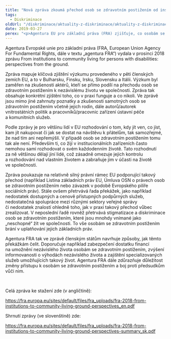 ```yaml
---
title: "Nová zpráva zkoumá přechod osob se zdravotním postižením od institucionální péče k nezávislému životu"
tags:
  - Diskriminace
oldUrl: "/diskriminace/aktuality-z-diskriminace/aktuality-z-diskriminace-2019/nova-zprava-zkouma-prechod-osob-se-zdravotnim-postizenim-od-institucionalni-pece-k-nezav/"
date: 2019-03-27
perex: "<p>Agentura EU pro základní práva (FRA) zjišťuje, co osobám se zdravotním postižením pomáhá s přechodem k nezávislému životu a jakým překážkám při tom čelí.</p>"
---
```


<!-- imported from the old website -->

<p>Agentura Evropské unie pro základní práva (FRA, European Union Agency For Fundamental Rights, dále v textu „agentura FRA“) vydala v prosinci 2018 zprávu From institutions to community living for persons with disabilities: perspectives from the ground. </p><p>Zpráva mapuje klíčová zjištění výzkumu provedeného v pěti členských zemích EU, a to v Bulharsku, Finsku, Irsku, Slovensku a Itálii. Výzkum byl zaměřen na zkušenosti aktérů, kteří se přímo podílí na přechodu osob se zdravotním postižením k nezávislému životu ve společnosti. Zpráva tak obsahuje konkrétní zjištění toho, co v praxi funguje a co nikoli. Ve zprávě jsou mimo jiné zahrnuty poznatky a zkušenosti samotných osob se zdravotním postižením včetně jejich rodin, dále autorů/autorek vnitrostátních politik a pracovníků/pracovnic zařízení ústavní péče a komunitních služeb.</p><p>Podle zprávy je pro většinu lidí v EU rozhodování o tom, kdy jít ven, co jíst, kam jít nakupovat či jak se dostat na návštěvu k přátelům, tak samozřejmé, že nad tím ani nepřemýšlí. V případě osob se zdravotním postižením tomu tak ale není. Především ti, co žijí v institucionálních zařízeních často nemohou sami rozhodovat o svém každodenním životě. Tato rozhodnutí za ně většinou dělají jiní lidé, což zásadně omezuje jejich kontrolu a rozhodování nad vlastním životem a zabraňuje jim v účasti na životě ve společnosti. </p><p>Zpráva poukazuje na relativně silný právní rámec EU podporující takový přechod (například Listina základních práv EU, Úmluva OSN o právech osob se zdravotním postižením nebo závazek v podobě Evropského pilíře sociálních práv). Stále ovšem přetrvává řada překážek, jako například nedostatek dostupných a cenově přístupných podpůrných služeb, nedostatečná spolupráce mezi různými sektory veřejné správy či nedostatek znalostí ohledně toho, jak v praxi takový přechod vůbec zrealizovat. V neposlední řadě rovněž přetrvává stigmatizace a diskriminace osob se zdravotním postižením, které jsou mnohdy vnímané jako „neschopné“ žít ve společnosti. To vše osobám se zdravotním postižením brání v uplatňování jejich základních práv.</p><p>Agentura FRA tak ve zprávě členským státům navrhuje způsoby, jak těmto překážkám čelit. Doporučuje například zabezpečení dostatku financí na umožnění nezávislého života osobám se zdravotním postižením, zvýšení informovanosti o výhodách nezávislého života a zajištění specializovaných služeb umožňujících takový život. Agentura FRA dále zdůrazňuje důležitost změny přístupu k osobám se zdravotním postižením a boj proti předsudkům vůči nim.</p><p> </p><p>Celá zpráva ke stažení zde (v angličtině):</p><p><a href="https://fra.europa.eu/sites/default/files/fra_uploads/fra-2018-from-institutions-to-community-living-ground-perspectives_en.pdf" target="_blank">https://fra.europa.eu/sites/default/files/fra_uploads/fra-2018-from-institutions-to-community-living-ground-perspectives_en.pdf</a></p><p>Shrnutí zprávy (ve slovenštině) zde:</p><p><a href="https://fra.europa.eu/sites/default/files/fra_uploads/fra-2018-from-institutions-to-community-living-ground-perspectives-summary_sk.pdf" target="_blank">https://fra.europa.eu/sites/default/files/fra_uploads/fra-2018-from-institutions-to-community-living-ground-perspectives-summary_sk.pdf</a></p>
